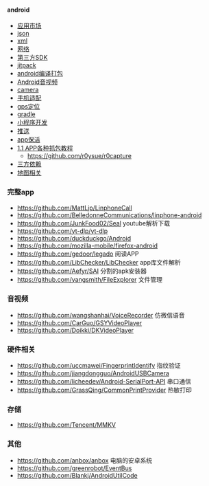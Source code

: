   #### android
  * [应用市场](/notes/android/appstore.md)
  * [json](/notes/android/json.md)
  * [xml](/notes/android/xml.md)
  * [网络](/notes/android/net.md)
  * [第三方SDK](/notes/android/sdk.md)
  * [jitpack](/notes/android/jitpack.md)
  * [android编译打包](/notes/android/android编译打包.md)
  * [Android音视频](/notes/android/Android音视频编解码.md)
  * [camera](/notes/android/camera.md)
  * [手机适配](/notes/android/adapt/index.md)
  * [gps定位](/notes/android/gps.md)
  * [gradle](/notes/android/gradle.md)
  * [小程序开发](/notes/android/小程序开发.md)
  * [推送](/notes/android/push.md)
  * [app保活](/notes/android/alive.md)
  * [1.1 APP各种抓包教程](https://www.ddosi.org/app-packet-captures)
     * https://github.com/r0ysue/r0capture
  * [三方依赖](/notes/android/library/index.md)
  * [地图相关](/notes/android/map.md)

### 完整app
- https://github.com/MattLjp/LinphoneCall 
- https://github.com/BelledonneCommunications/linphone-android
- https://github.com/JunkFood02/Seal youtube解析下载
- https://github.com/yt-dlp/yt-dlp
- https://github.com/duckduckgo/Android
- https://github.com/mozilla-mobile/firefox-android
- https://github.com/gedoor/legado 阅读APP
- https://github.com/LibChecker/LibChecker app库文件解析
- https://github.com/Aefyr/SAI 分割的apk安装器
- https://github.com/yangsmith/FileExplorer 文件管理

### 音视频
- https://github.com/wangshanhai/VoiceRecorder 仿微信语音
- https://github.com/CarGuo/GSYVideoPlayer
- https://github.com/Doikki/DKVideoPlayer


### 硬件相关
- https://github.com/uccmawei/FingerprintIdentify 指纹验证
- https://github.com/jiangdongguo/AndroidUSBCamera
- https://github.com/licheedev/Android-SerialPort-API 串口通信
- https://github.com/GrassQing/CommonPrintProvider 热敏打印

### 存储
- https://github.com/Tencent/MMKV

### 其他
- https://github.com/anbox/anbox 电脑的安卓系统
- https://github.com/greenrobot/EventBus
- https://github.com/Blankj/AndroidUtilCode